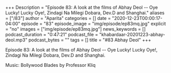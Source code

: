 +++
Description = "Episode 83: A look at the films of Abhay Deol -- Oye Lucky! Lucky Oye!, Zindagi Na Milegi Dobara, Dev.D and Shanghai."
aliases = ["/83"]
author = "Aparita"
categories = []
date = "2020-12-23T00:00:17-04:00"
episode = "83"
episode_image = "img/episode/ep83mq.jpg"
explicit = "no"
images = ["img/episode/ep83mq.jpg"]
news_keywords = []
podcast_duration = "0:47:21"
podcast_file = "khabardaar-20201223-abhay-deol.mp3"
podcast_bytes = ""
tags = []
title = "#83 Abhay Deol"
+++

Episode 83: A look at the films of Abhay Deol -- Oye Lucky! Lucky Oye!, Zindagi Na Milegi Dobara, Dev.D and Shanghai.

Music: Bollywood Blades by Professor Kliq